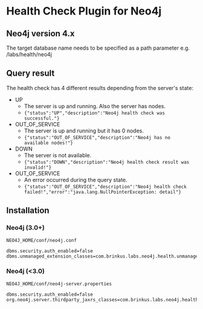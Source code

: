 # Health Check Plugin for Neo4j

## Neo4j version 4.x

The target database name needs to be specified as a path parameter e.g. /labs/health/neo4j

## Query result

The health check has 4 different results depending from the server's state:

* UP
    * The server is up and running. Also the server has nodes.  
    * `{"status":"UP","description":"Neo4j health check was successful."}`
* OUT_OF_SERVICE
    * The server is up and running but it has 0 nodes.
    * `{"status":"OUT_OF_SERVICE","description":"Neo4j has no available nodes!"}`
* DOWN
    * The server is not available.
    * `{"status":"DOWN","description":"Neo4j health check result was invalid!"}`
* OUT_OF_SERVICE
    * An error occurred during the query state.
    * `{"status":"OUT_OF_SERVICE","description":"Neo4j health check failed!","error":"java.lang.NullPointerException: detail"}`

## Installation

### Neo4j (3.0+)

`NEO4J_HOME/conf/neo4j.conf`

```
dbms.security.auth_enabled=false
dbms.unmanaged_extension_classes=com.brinkus.labs.neo4j.health.unmanaged=/labs
```

### Neo4j (<3.0)

`NEO4J_HOME/conf/neo4j-server.properties`

```
dbms.security.auth_enabled=false
org.neo4j.server.thirdparty_jaxrs_classes=com.brinkus.labs.neo4j.health.unmanaged=/labs
```
